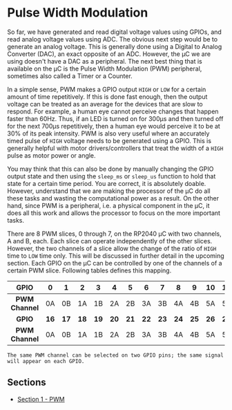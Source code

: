 # Pulse Width Modulation
So far, we have generated and read digital voltage values using GPIOs, and read analog voltage values using ADC. The obvious next step would be to generate an analog voltage. This is generally done using a Digital to Analog Converter (DAC), an exact opposite of an ADC. However, the &mu;C we are using doesn't have a DAC as a peripheral. The next best thing that is available on the &mu;C is the Pulse Width Modulation (PWM) peripheral, sometimes also called a Timer or a Counter.

In a simple sense, PWM makes a GPIO output `HIGH` or `LOW` for a certain amount of time repetitively. If this is done fast enough, then the output voltage can be treated as an average for the devices that are slow to respond. For example, a human eye cannot perceive changes that happen faster than 60Hz. Thus, if an LED is turned on for 300&mu;s and then turned off for the next 700&mu;s repetitively, then a human eye would perceive it to be at 30% of its peak intensity. PWM is also very useful where an accurately timed pulse of `HIGH` voltage needs to be generated using a GPIO. This is generally helpful with motor drivers/controllers that treat the width of a `HIGH` pulse as motor power or angle.

You may think that this can also be done by manually changing the GPIO output state and then using the `sleep_ms` or `sleep_us` function to hold that state for a certain time period. You are correct, it is absolutely doable. However, understand that we are making the processor of the &mu;C do all these tasks and wasting the computational power as a result. On the other hand, since PWM is a peripheral, i.e. a physical component in the &mu;C, it does all this work and allows the processor to focus on the more important tasks.

There are 8 PWM slices, 0 through 7, on the RP2040 &mu;C with two channels, A and B, each. Each slice can operate independently of the other slices. However, the two channels of a slice allow the change of the ratio of `HIGH` time to `LOW` time only. This will be discussed in further detail in the upcoming section. Each GPIO on the &mu;C can be controlled by one of the channels of a certain PWM slice. Following tables defines this mapping.

|        GPIO        |   0    |   1    |   2    |   3    |   4    |   5    |   6    |   7    |   8    |   9    |   10   |   11   |   12   |   13   |  14   |  15   |
| :----------------: | :----: | :----: | :----: | :----: | :----: | :----: | :----: | :----: | :----: | :----: | :----: | :----: | :----: | :----: | :---: | :---: |
| **PWM<br>Channel** |   0A   |   0B   |   1A   |   1B   |   2A   |   2B   |   3A   |   3B   |   4A   |   4B   |   5A   |   5B   |   6A   |   6B   |  7A   |  7B   |
|      **GPIO**      | **16** | **17** | **18** | **19** | **20** | **21** | **22** | **23** | **24** | **25** | **26** | **27** | **28** | **29** |       |       |
| **PWM<br>Channel** |   0A   |   0B   |   1A   |   1B   |   2A   |   2B   |   3A   |   3B   |   4A   |   4B   |   5A   |   5B   |   6A   |   6B   |       |       |


```{note}
The same PWM channel can be selected on two GPIO pins; the same signal will appear on each GPIO.
```
## Sections
- [Section 1 - PWM](./sec01/working.md)


